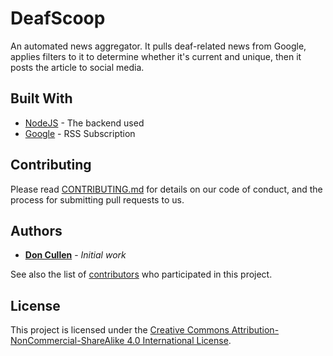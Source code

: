 # DeafScoop

An automated news aggregator.  It pulls deaf-related news from Google, applies filters to it to determine whether it's current and unique, then it posts the article to social media. 


## Built With

* [NodeJS](https://nodejs.org/en/docs/) - The backend used
* [Google](https://support.google.com/news/answer/59255?hl=en) - RSS Subscription


## Contributing

Please read [CONTRIBUTING.md](CONTRIBUTING.md) for details on our code of conduct, and the process for submitting pull requests to us.

## Authors

* **[Don Cullen](https://github.com/doncullen)** - *Initial work*

See also the list of [contributors](https://github.com/doncullen/deafscoop/contributors) who participated in this project.

## License

This project is licensed under the [Creative Commons Attribution-NonCommercial-ShareAlike 4.0 International License](https://creativecommons.org/licenses/by-nc-sa/4.0/).